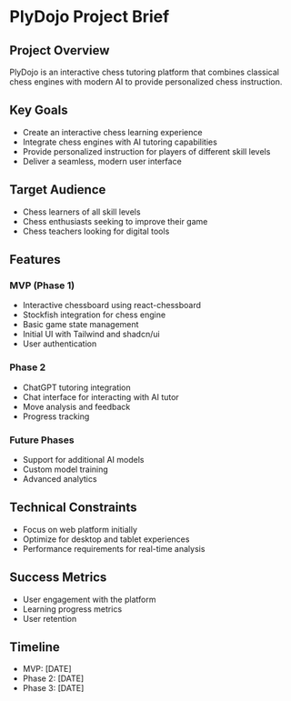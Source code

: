 # PlyDojo Project Brief

## Project Overview
PlyDojo is an interactive chess tutoring platform that combines classical chess engines with modern AI to provide personalized chess instruction.

## Key Goals
- Create an interactive chess learning experience
- Integrate chess engines with AI tutoring capabilities
- Provide personalized instruction for players of different skill levels
- Deliver a seamless, modern user interface

## Target Audience
- Chess learners of all skill levels
- Chess enthusiasts seeking to improve their game
- Chess teachers looking for digital tools

## Features
### MVP (Phase 1)
- Interactive chessboard using react-chessboard
- Stockfish integration for chess engine
- Basic game state management
- Initial UI with Tailwind and shadcn/ui
- User authentication

### Phase 2
- ChatGPT tutoring integration
- Chat interface for interacting with AI tutor
- Move analysis and feedback
- Progress tracking

### Future Phases
- Support for additional AI models
- Custom model training
- Advanced analytics

## Technical Constraints
- Focus on web platform initially
- Optimize for desktop and tablet experiences
- Performance requirements for real-time analysis

## Success Metrics
- User engagement with the platform
- Learning progress metrics
- User retention

## Timeline
- MVP: [DATE]
- Phase 2: [DATE]
- Phase 3: [DATE] 